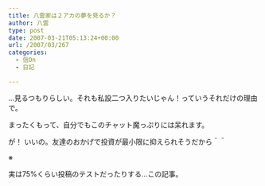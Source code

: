 ```yaml
---
title: 八雲家は２アカの夢を見るか？
author: 八雲
type: post
date: 2007-03-21T05:13:24+00:00
url: /2007/03/267
categories:
  - 信On
  - 日記

---
```

…見るつもりらしい。それも私設二つ入りたいじゃん！っていうそれだけの理由で。
  
まったくもって、自分でもこのチャット魔っぷりには呆れます。

が！ いいの。友達のおかげで投資が最小限に抑えられそうだから＾＾

※
  
実は75%くらい投稿のテストだったりする…この記事。